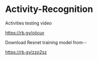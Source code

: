 # Activity-Recognition

Activities testing video

https://rb.gy/ojicuv

Download Resnet training model from--

https://rb.gy/zzo2sz

